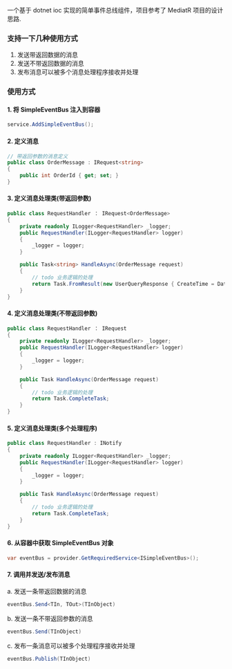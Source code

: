一个基于 dotnet ioc 实现的简单事件总线组件，项目参考了 MediatR 项目的设计思路.
### 支持一下几种使用方式
1. 发送带返回数据的消息
2. 发送不带返回数据的消息
3. 发布消息可以被多个消息处理程序接收并处理
 
### 使用方式

#### 1. 将 SimpleEventBus 注入到容器
```csharp
service.AddSimpleEventBus();
```
#### 2. 定义消息
```csharp
// 带返回参数的消息定义
public class OrderMessage : IRequest<string>
{
	public int OrderId { get; set; }
}
```
#### 3. 定义消息处理类(带返回参数)
```csharp
public class RequestHandler ： IRequest<OrderMessage>
{
	private readonly ILogger<RequestHandler> _logger;
	public RequestHandler(ILogger<RequestHandler> logger) 
	{
		_logger = logger;
	}

	public Task<string> HandleAsync(OrderMessage request)
	{
		// todo 业务逻辑的处理
		return Task.FromResult(new UserQueryResponse { CreateTime = DateTime.UtcNow, Id = request.Id, Name = request.Name });
	}
}
```
#### 4. 定义消息处理类(不带返回参数)
```csharp
public class RequestHandler ： IRequest
{
	private readonly ILogger<RequestHandler> _logger;
	public RequestHandler(ILogger<RequestHandler> logger) 
	{
		_logger = logger;
	}

	public Task HandleAsync(OrderMessage request)
	{
		// todo 业务逻辑的处理
		return Task.CompleteTask;
	}
}
```
#### 5. 定义消息处理类(多个处理程序)
```csharp
public class RequestHandler : INotify
{
	private readonly ILogger<RequestHandler> _logger;
	public RequestHandler(ILogger<RequestHandler> logger) 
	{
		_logger = logger;
	}

	public Task HandleAsync(OrderMessage request)
	{
		// todo 业务逻辑的处理
		return Task.CompleteTask;
	}
}
```
#### 6. 从容器中获取 SimpleEventBus 对象
```csharp
var eventBus = provider.GetRequiredService<ISimpleEventBus>();
```
#### 7. 调用并发送/发布消息
a. 发送一条带返回数据的消息
```csharp
eventBus.Send<TIn, TOut>(TInObject)

```
b. 发送一条不带返回参数的消息
```csharp
eventBus.Send(TInObject)
```
c. 发布一条消息可以被多个处理程序接收并处理
```csharp
eventBus.Publish(TInObject)
```